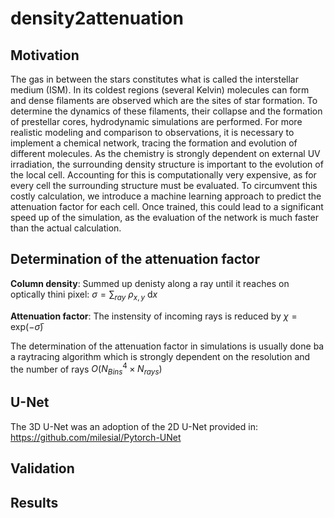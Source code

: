 # density2attenuation

## Motivation

The gas in between the stars constitutes what is called the
interstellar medium (ISM). In its coldest regions (several
Kelvin) molecules can form and dense filaments are
observed which are the sites of star formation.
To determine the dynamics of these filaments, their collapse
and the formation of prestellar cores, hydrodynamic
simulations are performed. For more realistic modeling and
comparison to observations, it is necessary to implement a
chemical network, tracing the formation and evolution of
different molecules.
As the chemistry is strongly dependent on external UV
irradiation, the surrounding density structure is important
to the evolution of the local cell. Accounting for this is
computationally very expensive, as for every cell the
surrounding structure must be evaluated.
To circumvent this costly calculation, we introduce a
machine learning approach to predict the attenuation
factor for each cell. Once trained, this could lead to a
significant speed up of the simulation, as the evaluation of
the network is much faster than the actual calculation.

## Determination of the attenuation factor

**Column density**: Summed up denisty along a ray until it reaches on optically thini pixel: $\sigma = \sum_{ray}\ \rho _{x,y}\ \text{d}x$

**Attenuation factor**: The instensity of incoming rays is reduced by $\chi = \text{exp}(-\bar{\sigma})$

The determination of the attenuation factor in simulations is usually done ba a raytracing algorithm which is strongly dependent on the resolution and the number of rays $O(N^4_{Bins}\times N_{rays})$

## U-Net

The 3D U-Net was an adoption of the 2D U-Net provided in: https://github.com/milesial/Pytorch-UNet

## Validation

## Results

